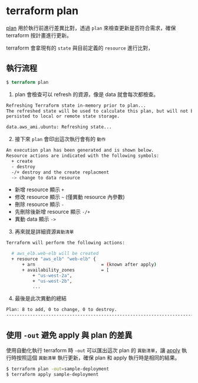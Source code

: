 # terraform plan

[plan](https://www.terraform.io/docs/commands/plan.html) 用於執行前進行差異比對，透過 `plan` 來檢查更新是否符合需求，確保 terraform 按計畫進行更新。

terraform 會拿現有的 `state` 與目前定義的 `resource` 進行比對，

## 執行流程

```terraform
$ terraform plan
```

1. plan 會檢查可以 refresh 的資源，像是 data 就會每次都檢查。

```bash
Refreshing Terraform state in-memory prior to plan...
The refreshed state will be used to calculate this plan, but will not be
persisted to local or remote state storage.

data.aws_ami.ubuntu: Refreshing state...
```

2. 接下來 `plan` 會印出這次執行會有的 `動作`

```bash
An execution plan has been generated and is shown below.
Resource actions are indicated with the following symbols:
  + create
  - destroy
  -/+ destroy and the create replacment
  -> change to data resource
```

- 新增 resource 顯示 `+`
- 修改 resource 顯示 `~` (僅異動 resource 內參數)
- 刪除 resource 顯示 `-`
- 先刪除後新增 resource 顯示 `-/+`
- 異動 data 顯示 `->`

3. 再來就是詳細資源`異動清單`

```bash
Terraform will perform the following actions:

  # aws_elb.web-elb will be created
  + resource "aws_elb" "web-elb" {
      + arn                         = (known after apply)
      + availability_zones          = [
          + "us-west-2a",
          + "us-west-2b",
          ...
```

4. 最後是此次異動的總結

```bash
Plan: 8 to add, 0 to change, 0 to destroy.
------------------------------------------------------------------------
```

## 使用 `-out` 避免 apply 與 plan 的差異

使用自動化執行 terraform 時 `-out` 可以匯出這次 plan 的 `異動清單`，讓 [apply](apply.md) 執行時按照這個 `異動清單` 執行更新，確保 plan 和 apply 執行時是相同的結果。

```bash
$ terraform plan -out=sample-deployment
$ terraform apply sample-deployment
```